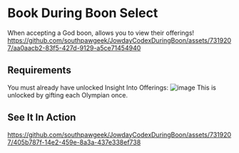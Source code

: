 # Book During Boon Select

When accepting a God boon, allows you to view their offerings!
https://github.com/southpawgeek/JowdayCodexDuringBoon/assets/7319207/aa0aacb2-83f5-427d-9129-a5ce71454940


## Requirements
You must already have unlocked Insight Into Offerings:
![image](https://github.com/southpawgeek/JowdayCodexDuringBoon/assets/7319207/25196464-fa1c-4b17-94c5-a78354de16a8)
This is unlocked by gifting each Olympian once.

## See It In Action
https://github.com/southpawgeek/JowdayCodexDuringBoon/assets/7319207/405b787f-14e2-459e-8a3a-437e338ef738

